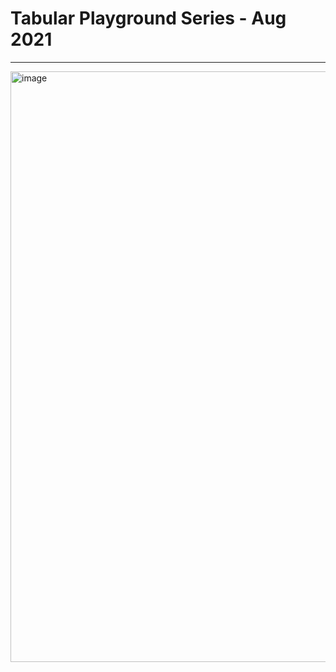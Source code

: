 # Tabular Playground Series - Aug 2021
***
<img width="945" alt="image" src="https://user-images.githubusercontent.com/49870977/130337426-6337c6e7-e478-4c8f-8cef-ea5497716aae.png">
